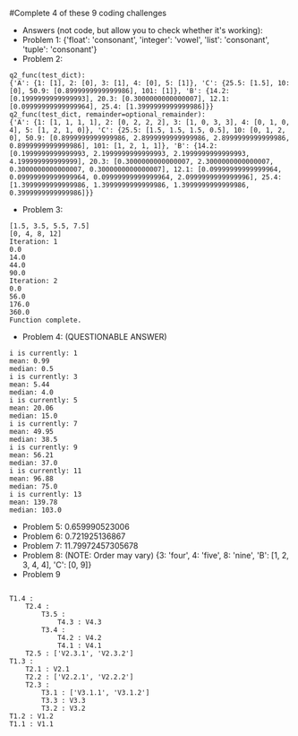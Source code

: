 #Complete 4 of these 9 coding challenges

- Answers (not code, but allow you to check whether it's working):
- Problem 1: {'float': 'consonant', 'integer': 'vowel', 'list': 'consonant', 'tuple': 'consonant'}
- Problem 2: 
```
q2_func(test_dict):
{'A': {1: [1], 2: [0], 3: [1], 4: [0], 5: [1]}, 'C': {25.5: [1.5], 10: [0], 50.9: [0.8999999999999986], 101: [1]}, 'B': {14.2: [0.1999999999999993], 20.3: [0.3000000000000007], 12.1: [0.09999999999999964], 25.4: [1.3999999999999986]}}
q2_func(test_dict, remainder=optional_remainder):
{'A': {1: [1, 1, 1, 1], 2: [0, 2, 2, 2], 3: [1, 0, 3, 3], 4: [0, 1, 0, 4], 5: [1, 2, 1, 0]}, 'C': {25.5: [1.5, 1.5, 1.5, 0.5], 10: [0, 1, 2, 0], 50.9: [0.8999999999999986, 2.8999999999999986, 2.8999999999999986, 0.8999999999999986], 101: [1, 2, 1, 1]}, 'B': {14.2: [0.1999999999999993, 2.1999999999999993, 2.1999999999999993, 4.199999999999999], 20.3: [0.3000000000000007, 2.3000000000000007, 0.3000000000000007, 0.3000000000000007], 12.1: [0.09999999999999964, 0.09999999999999964, 0.09999999999999964, 2.0999999999999996], 25.4: [1.3999999999999986, 1.3999999999999986, 1.3999999999999986, 0.3999999999999986]}}
```
- Problem 3: 
```
[1.5, 3.5, 5.5, 7.5]
[0, 4, 8, 12]
Iteration: 1
0.0
14.0
44.0
90.0
Iteration: 2
0.0
56.0
176.0
360.0
Function complete.
```
- Problem 4: (QUESTIONABLE ANSWER)
```
i is currently: 1
mean: 0.99
median: 0.5
i is currently: 3
mean: 5.44
median: 4.0
i is currently: 5
mean: 20.06
median: 15.0
i is currently: 7
mean: 49.95
median: 38.5
i is currently: 9
mean: 56.21
median: 37.0
i is currently: 11
mean: 96.88
median: 75.0
i is currently: 13
mean: 139.78
median: 103.0
```
- Problem 5: 0.659990523006
- Problem 6: 0.721925136867
- Problem 7: 11.79972457305678
- Problem 8: (NOTE: Order may vary) {3: 'four', 4: 'five', 8: 'nine', 'B': [1, 2, 3, 4, 4], 'C': [0, 9]}
- Problem 9
```

T1.4 :
	T2.4 :
		T3.5 :
			T4.3 : V4.3
		T3.4 :
			T4.2 : V4.2
			T4.1 : V4.1
	T2.5 : ['V2.3.1', 'V2.3.2']
T1.3 :
	T2.1 : V2.1
	T2.2 : ['V2.2.1', 'V2.2.2']
	T2.3 :
		T3.1 : ['V3.1.1', 'V3.1.2']
		T3.3 : V3.3
		T3.2 : V3.2
T1.2 : V1.2
T1.1 : V1.1
```
